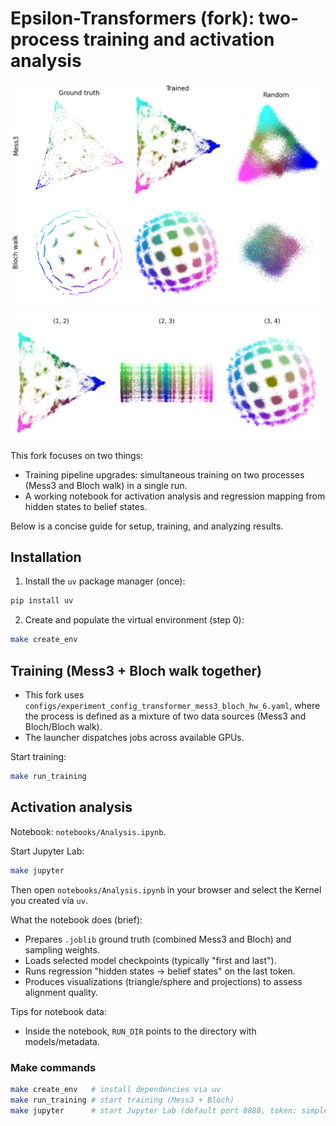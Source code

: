 # Epsilon-Transformers (fork): two-process training and activation analysis

![Process reconstruction for Mess3 and Bloch walk](figures/activations.png)

![PCA decomposition](figures/projections.png)


This fork focuses on two things:

- Training pipeline upgrades: simultaneous training on two processes (Mess3 and Bloch walk) in a single run.
- A working notebook for activation analysis and regression mapping from hidden states to belief states.

Below is a concise guide for setup, training, and analyzing results.

## Installation

1) Install the `uv` package manager (once):
```bash
pip install uv
```

2) Create and populate the virtual environment (step 0):
```bash
make create_env
```

## Training (Mess3 + Bloch walk together)

- This fork uses `configs/experiment_config_transformer_mess3_bloch_hw_6.yaml`, where the process is defined as a mixture of two data sources (Mess3 and Bloch/Bloch walk).
- The launcher dispatches jobs across available GPUs.

Start training:
```bash
make run_training
```

## Activation analysis

Notebook: `notebooks/Analysis.ipynb`.

Start Jupyter Lab:
```bash
make jupyter
```
Then open `notebooks/Analysis.ipynb` in your browser and select the Kernel you created via `uv`.

What the notebook does (brief):
- Prepares `.joblib` ground truth (combined Mess3 and Bloch) and sampling weights.
- Loads selected model checkpoints (typically "first and last").
- Runs regression "hidden states → belief states" on the last token.
- Produces visualizations (triangle/sphere and projections) to assess alignment quality.

Tips for notebook data:
- Inside the notebook, `RUN_DIR` points to the directory with models/metadata.

### Make commands

```bash
make create_env   # install dependencies via uv
make run_training # start training (Mess3 + Bloch)
make jupyter      # start Jupyter Lab (default port 8888, token: simplex)
```
